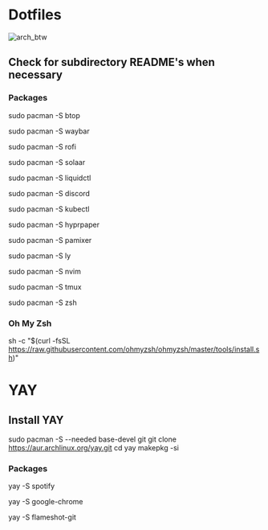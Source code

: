 # Dotfiles

![arch_btw](https://github.com/user-attachments/assets/d5137b2a-0cbd-4f40-beb8-9c685d9319c6)

## Check for subdirectory README's when necessary

### Packages

sudo pacman -S btop

sudo pacman -S waybar

sudo pacman -S rofi

sudo pacman -S solaar

sudo pacman -S liquidctl

sudo pacman -S discord

sudo pacman -S kubectl

sudo pacman -S hyprpaper

sudo pacman -S pamixer

sudo pacman -S ly

sudo pacman -S nvim

sudo pacman -S tmux

sudo pacman -S zsh

### Oh My Zsh

sh -c "$(curl -fsSL https://raw.githubusercontent.com/ohmyzsh/ohmyzsh/master/tools/install.sh)"

# YAY

## Install YAY

sudo pacman -S --needed base-devel git
git clone https://aur.archlinux.org/yay.git
cd yay
makepkg -si

### Packages

yay -S spotify

yay -S google-chrome

yay -S flameshot-git

